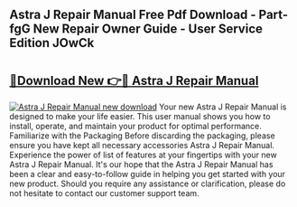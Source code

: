 ## Astra J Repair Manual Free Pdf Download - Part-fgG New Repair Owner Guide - User Service Edition JOwCk

# <h2><a href="http://cf28489.oget.top/?id=Astra+J+Repair+Manual">🔗Download New 👉🔴 Astra J Repair Manual</a></h2>

[![Astra J Repair Manual new download](https://i.imgur.com/5g1atiW.png)](http://cf28489.oget.top/?id=Astra+J+Repair+Manual)
Your new Astra J Repair Manual is designed to make your life easier. This user manual shows you how to install, operate, and maintain your product for optimal performance. Familiarize with the Packaging Before discarding the packaging, please ensure you have kept all necessary accessories Astra J Repair Manual. Experience the power of list of features at your fingertips with your new Astra J Repair Manual. It's our hope that the Astra J Repair Manual has been a clear and easy-to-follow guide in helping you get started with your new product. Should you require any assistance or clarification, please do not hesitate to contact our customer support team.
